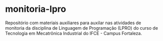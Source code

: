 # monitoria-lpro
Repositório com materiais auxiliares para auxilar nas atividades de monitoria da disciplina de Linguagem de Programação (LPRO) do curso de Tecnologia em Mecatrônica Industrial do IFCE - Campus Fortaleza.
